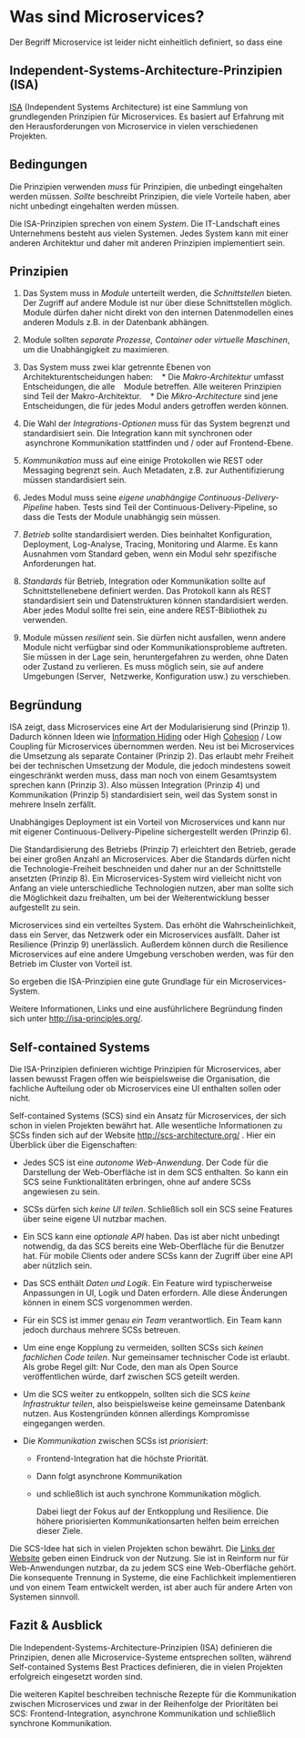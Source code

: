 # Was sind Microservices?

Der Begriff Microservice ist leider nicht einheitlich definiert, so dass eine

## Independent-Systems-Architecture-Prinzipien (ISA) 

[ISA](http://isa-principles.org) (Independent Systems Architecture)
ist eine Sammlung von grundlegenden Prinzipien für Microservices. Es
basiert auf Erfahrung mit den Herausforderungen von Microservice in
vielen verschiedenen Projekten.

## Bedingungen

Die Prinzipien verwenden *muss* für Prinzipien, die unbedingt eingehalten werden
müssen. *Sollte* beschreibt Prinzipien, die viele Vorteile haben, aber
nicht unbedingt eingehalten werden müssen.

Die ISA-Prinzipien sprechen von einem *System*.  Die IT-Landschaft
eines Unternehmens besteht aus vielen Systemen. Jedes System kann mit
einer anderen Architektur und daher mit anderen Prinzipien
implementiert sein.

## Prinzipien

1. Das System muss in *Module* unterteilt werden, die
*Schnittstellen* bieten. Der Zugriff auf andere Module ist nur über
diese Schnittstellen möglich. Module dürfen daher nicht direkt von den
internen Datenmodellen eines anderen Moduls z.B. in
der Datenbank abhängen.

2. Module sollten *separate Prozesse, Container oder
virtuelle Maschinen*, um die Unabhängigkeit zu maximieren.

3. Das System muss zwei klar getrennte Ebenen von
Architekturentscheidungen haben:
   * Die *Makro-Architektur* umfasst Entscheidungen, die alle
   Module betreffen. Alle weiteren Prinzipien sind Teil der
   Makro-Architektur.
   * Die *Mikro-Architecture* sind jene Entscheidungen, die für
  jedes Modul anders getroffen werden können.

4. Die Wahl der *Integrations-Optionen* muss für das System begrenzt
und standardisiert sein.  Die Integration kann mit synchronen oder
 asynchrone Kommunikation stattfinden und / oder auf Frontend-Ebene.

5. *Kommunikation* muss auf eine einige Protokollen wie REST oder
Messaging begrenzt sein. Auch Metadaten, z.B. zur Authentifizierung
müssen standardisiert sein.

6. Jedes Modul muss seine *eigene unabhängige
Continuous-Delivery-Pipeline* haben. Tests sind Teil der
Continuous-Delivery-Pipeline, so dass die Tests der Module
unabhängig sein müssen.

7. *Betrieb* sollte standardisiert werden. Dies beinhaltet
Konfiguration, Deployment, Log-Analyse, Tracing, Monitoring und
Alarme. Es kann Ausnahmen vom Standard geben, wenn ein Modul sehr
spezifische Anforderungen hat.

8. *Standards* für Betrieb, Integration oder Kommunikation sollte auf
Schnittstellenebene definiert werden. Das Protokoll kann als REST
standardisiert sein und Datenstrukturen können standardisiert
werden. Aber jedes Modul sollte frei sein, eine andere
REST-Bibliothek zu verwenden.

9. Module müssen *resilient* sein. Sie dürfen nicht ausfallen, wenn
andere Module nicht verfügbar sind oder Kommunikationsprobleme
auftreten. Sie müssen in der Lage sein, heruntergefahren zu werden,
ohne Daten oder Zustand zu verlieren. Es muss möglich sein, sie auf
andere Umgebungen (Server,  Netzwerke, Konfiguration usw.) zu
verschieben.

## Begründung

ISA zeigt, dass Microservices eine Art der Modularisierung sind
(Prinzip 1). Dadurch können Ideen wie
[Information Hiding](https://de.wikipedia.org/wiki/Datenkapselung_%28Programmierung%29)
oder High
[Cohesion](https://de.wikipedia.org/wiki/Koh%C3%A4sion_%28Informatik%29)
/ Low Coupling für Microservices übernommen werden. Neu ist bei
Microservices die Umsetzung als separate Container (Prinzip 2). Das
erlaubt mehr Freiheit bei der technischen Umsetzung der Module, die
jedoch mindestens soweit eingeschränkt werden muss, dass man noch von
einem Gesamtsystem sprechen kann (Prinzip 3). Also müssen Integration
(Prinzip 4) und Kommunikation (Prinzip 5) standardisiert sein, weil
das System sonst in mehrere Inseln zerfällt.

Unabhängiges Deployment ist ein Vorteil von Microservices und kann nur
mit eigener Continuous-Delivery-Pipeline sichergestellt werden
(Prinzip 6).

Die Standardisierung des Betriebs (Prinzip 7) erleichtert den Betrieb,
gerade bei einer großen Anzahl an Microservices. Aber die Standards
dürfen nicht die Technologie-Freiheit beschneiden und daher nur an der
Schnittstelle ansetzten (Prinzip 8). Ein Microservices-System wird
vielleicht nicht von Anfang an viele unterschiedliche Technologien
nutzen, aber man sollte sich die Möglichkeit dazu freihalten, um bei
der Weiterentwicklung besser aufgestellt zu sein.

Microservices sind ein verteiltes System. Das erhöht die
Wahrscheinlichkeit, dass ein Server, das Netzwerk oder ein
Microservices ausfällt. Daher ist Resilience (Prinzip 9)
unerlässlich. Außerdem können durch die Resilience Microservices auf
eine andere Umgebung verschoben werden, was für den Betrieb im Cluster
von Vorteil ist.

So ergeben die ISA-Prinzipien eine gute Grundlage für ein
Microservices-System.

Weitere Informationen, Links und eine ausführlichere Begründung finden
sich unter <http://isa-principles.org/>.

## Self-contained Systems

Die ISA-Prinzipien definieren wichtige Prinzipien für
Microservices, aber lassen bewusst Fragen offen wie beispielsweise die
Organisation, die fachliche Aufteilung oder ob Microservices eine UI
enthalten sollen oder nicht.

Self-contained Systems (SCS) sind ein Ansatz für Microservices, der
sich schon in vielen Projekten bewährt hat.  Alle wesentliche
Informationen zu SCSs finden sich auf der Website
http://scs-architecture.org/ . Hier ein Überblick über die
Eigenschaften:

- Jedes SCS ist eine *autonome Web-Anwendung*. Der Code für die
  Darstellung der Web-Oberfläche ist in dem SCS enthalten. So kann
  ein SCS seine Funktionalitäten erbringen, ohne auf andere SCSs
  angewiesen zu sein.

- SCSs dürfen sich *keine UI teilen*. Schließlich soll ein SCS seine
  Features über seine eigene UI nutzbar machen.

- Ein SCS kann eine *optionale API* haben. Das ist aber nicht
  unbedingt notwendig, da das SCS bereits eine Web-Oberfläche für die
  Benutzer hat. Für mobile Clients oder andere SCSs kann der Zugriff
  über eine API aber nützlich sein.

- Das SCS enthält *Daten und Logik*. Ein Feature wird typischerweise
  Anpassungen in UI, Logik und Daten erfordern. Alle diese Änderungen
  können in einem SCS vorgenommen werden.

- Für ein SCS ist immer genau *ein Team* verantwortlich. Ein Team kann
  jedoch durchaus mehrere SCSs betreuen.

- Um eine enge Kopplung zu vermeiden, sollten SCSs sich *keinen
  fachlichen Code teilen*. Nur gemeinsamer technischer Code ist
  erlaubt.  Als grobe Regel gilt: Nur Code, den man als Open Source
  veröffentlichen würde, darf zwischen SCS geteilt werden.

- Um die SCS weiter zu entkoppeln, sollten sich die SCS *keine
  Infrastruktur teilen*, also beispielsweise keine gemeinsame Datenbank
  nutzen. Aus Kostengründen können allerdings Kompromisse eingegangen
  werden.

- Die *Kommunikation* zwischen SCSs ist *priorisiert*:
  * Frontend-Integration hat die höchste Priorität.
  * Dann folgt asynchrone Kommunikation
  * und schließlich ist auch synchrone Kommunikation möglich.

    Dabei liegt der Fokus auf der Entkopplung und Resilience. Die
    höhere priorisierten Kommunikationsarten helfen beim erreichen
    dieser Ziele.

Die SCS-Idee hat sich in vielen Projekten schon bewährt. Die
[Links der Website](http://scs-architecture.org/links.html) geben
einen Eindruck von der Nutzung. Sie ist in Reinform nur für
Web-Anwendungen nutzbar, da zu jedem SCS eine Web-Oberfläche
gehört. Die konsequente Trennung in Systeme, die eine Fachlichkeit
implementieren und von einem Team entwickelt werden, ist aber auch für
andere Arten von Systemen sinnvoll.

## Fazit & Ausblick

Die Independent-Systems-Architecture-Prinzipien (ISA) definieren die
Prinzipien, denen alle Microservice-Systeme entsprechen sollten,
während Self-contained Systems Best Practices definieren, die in
vielen Projekten erfolgreich eingesetzt worden sind.

Die weiteren Kapitel beschreiben technische Rezepte für die
Kommunikation zwischen Microservices und zwar in der Reihenfolge der
Prioritäten bei SCS: Frontend-Integration, asynchrone Kommunikation und
schließlich synchrone Kommunikation.
